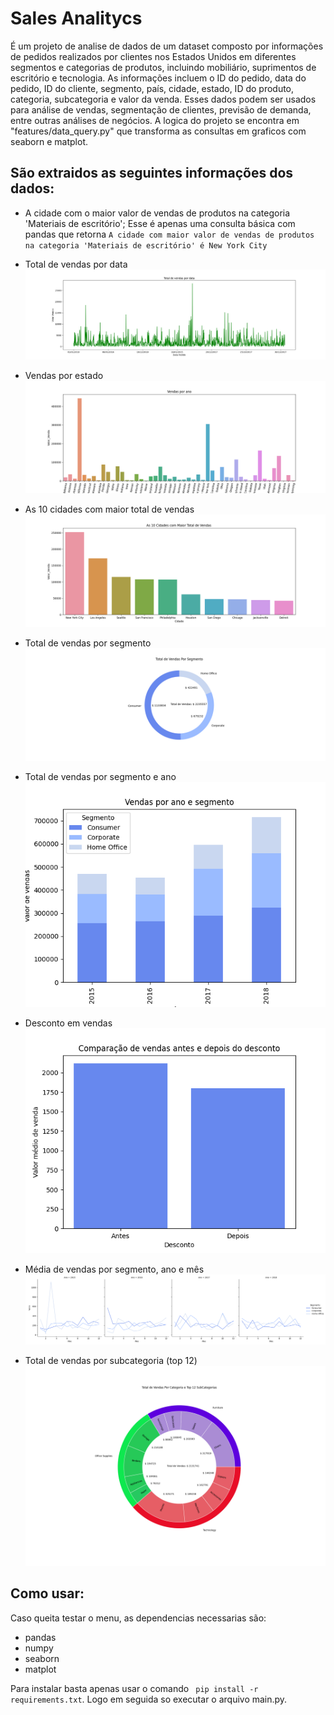 # Sales Analitycs 
É um projeto de analise de dados de um dataset composto por informações de pedidos realizados por clientes nos Estados Unidos em diferentes segmentos e categorias de produtos, incluindo mobiliário, suprimentos de escritório e tecnologia. As informações incluem o ID do pedido, data do pedido, ID do cliente, segmento, país, cidade, estado, ID do produto, categoria, subcategoria e valor da venda. Esses dados podem ser usados para análise de vendas, segmentação de clientes, previsão de demanda, entre outras análises de negócios. 
A logica do projeto se encontra em "features/data_query.py" que transforma as consultas em graficos com seaborn e matplot.

## São extraidos as seguintes informações dos dados:

- A cidade com o maior valor de vendas de produtos na categoria 'Materiais de escritório';
Esse é apenas uma consulta básica com pandas que retorna ``A cidade com maior valor de vendas de produtos na categoria 'Materiais de escritório' é New York City``

- Total de vendas por data
![data](./img/total_vendas_por_data.png)

- Vendas por estado
![data](./img/total_vendas_por_estado.png)

- As 10 cidades com maior total de vendas
![data](./img/10_cidades_maior_vendas.png)

- Total de vendas por segmento 
![data](./img/total_vendas_segmento.png)

- Total de vendas por segmento e ano
 ![data](./img/total_vendas_ano_segmento.png)

- Desconto em vendas
![data](./img/vendas_descontos.png)

- Média de vendas por segmento, ano e mês
![data](./img/media_vendas_segmento_ano_mes.png)

- Total de vendas por subcategoria (top 12)
![data](./img/top12_vendas_subcategoria.png)

## Como usar:
Caso queita testar o menu, as dependencias necessarias são:

- pandas
- numpy
- seaborn
- matplot
 
Para instalar basta apenas usar o comando `` pip install -r requirements.txt``.
Logo em seguida so executar o arquivo main.py.


